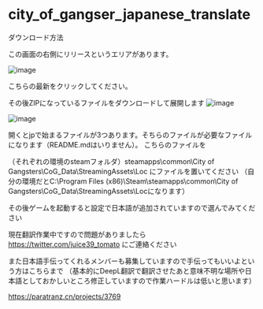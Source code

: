 # city_of_gangser_japanese_translate

ダウンロード方法

この画面の右側にリリースというエリアがあります。

![image](https://user-images.githubusercontent.com/58313109/151727510-7061a566-ad48-4ee4-acbc-7a095c5aa736.png)


こちらの最新をクリックしてください。

その後ZIPになっているファイルをダウンロードして展開します
![image](https://user-images.githubusercontent.com/58313109/151727570-fba6673a-05ef-4e37-8f79-65af47b3c872.png)

![image](https://user-images.githubusercontent.com/58313109/151728274-b5ed4947-4108-492e-8529-0fccec2b27ba.png)

開くとjpで始まるファイルが3つあります。そちらのファイルが必要なファイルになります（README.mdはいりません）。
こちらのファイルを


（それぞれの環境のsteamフォルダ）steamapps\common\City of Gangsters\CoG_Data\StreamingAssets\Loc
にファイルを置いてください
（自分の環境だとC:\Program Files (x86)\Steam\steamapps\common\City of Gangsters\CoG_Data\StreamingAssets\Locになります）

その後ゲームを起動すると設定で日本語が追加されていますので選んでみてください

現在翻訳作業中ですので問題がありましたら
https://twitter.com/juice39_tomato
にご連絡ください

また日本語手伝ってくれるメンバーも募集していますので手伝ってもいいよという方はこちらまで
（基本的にDeepL翻訳で翻訳させたあと意味不明な場所や日本語としておかしいところ修正していますので作業ハードルは低いと思います）

https://paratranz.cn/projects/3769
